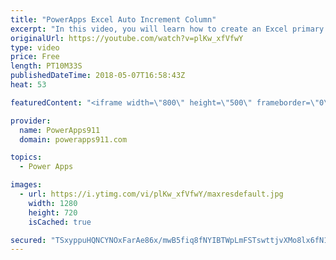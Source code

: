 ```yaml
---
title: "PowerApps Excel Auto Increment Column"
excerpt: "In this video, you will learn how to create an Excel primary key with PowerApps. Lots of data sources like SQL and SharePoint handle this for you but if your data source does not then this is the video for you. You will use the Last function and some form customizations to accomplish the goal.  Getting"
originalUrl: https://youtube.com/watch?v=plKw_xfVfwY
type: video
price: Free
length: PT10M33S
publishedDateTime: 2018-05-07T16:58:43Z
heat: 53

featuredContent: "<iframe width=\"800\" height=\"500\" frameborder=\"0\" src=\"https://www.youtube.com/embed/plKw_xfVfwY\" allow=\"accelerometer; autoplay; encrypted-media; gyroscope; picture-in-picture\" allowfullscreen></iframe>"

provider:
  name: PowerApps911
  domain: powerapps911.com

topics:
  - Power Apps

images:
  - url: https://i.ytimg.com/vi/plKw_xfVfwY/maxresdefault.jpg
    width: 1280
    height: 720
    isCached: true

secured: "TSxyppuHQNCYNOxFarAe86x/mwB5fiq8fNYIBTWpLmFSTswttjvXMo8lx6fN1obVkfrorXQ/VCcYiKJO0jzdwb47egggnkGiux4qZdPEMw5/gDiTkkHdkLFn2UDwyRtVSmiwNXao4u+XWuH+rgIAdMsAiT8Ts5lu6Btit3QgmVGmEIe+oqtPDfeAVisiRtcTJyGFeQPir8JqsyqSa+MF+oQg3sNOauBvYDV0P56SyvtpvdeiSIUhdv7/TNbhGpiY7cv6Yn9aV/I936YIAjcDR8kQE0QYy7qsVBU9XTgkdmEtTdsp4nm8ysfHRmcsU7oxxFIo1KMFK7qC4ZkY63/pLVMAeT7BWsDrFne46rEcKb8RPxLMRQnTcZldiA5vRG6+UQq1VtmRtJ/7wdYkle1TnTS1ncZ4TUspKwxmx9HCpJo=;VRnXpfEKKG4Qqinroyi1xw=="
---
```



